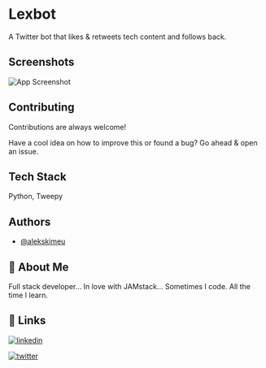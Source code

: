 
# Lexbot

A Twitter bot that likes & retweets tech content and follows back.

## Screenshots


![App Screenshot](https://raw.githubusercontent.com/alekskimeu/lexbot/master/images/screenshot.png)

  
## Contributing

Contributions are always welcome!

Have a cool idea on how to improve this or found a bug? Go ahead & open an issue.


## Tech Stack

Python, Tweepy
  
## Authors

- [@alekskimeu](https://www.github.com/alekskimeu)

  
## 🚀 About Me
Full stack developer...
In love with JAMstack...
Sometimes I code. All the time I learn.

  
## 🔗 Links
[![linkedin](https://img.shields.io/badge/linkedin-0A66C2?style=for-the-badge&logo=linkedin&logoColor=white)](https://www.linkedin.com/in/alexkimeu/)

[![twitter](https://img.shields.io/badge/twitter-1DA1F2?style=for-the-badge&logo=twitter&logoColor=white)](https://twitter.com/alekskimeu)

  


  
